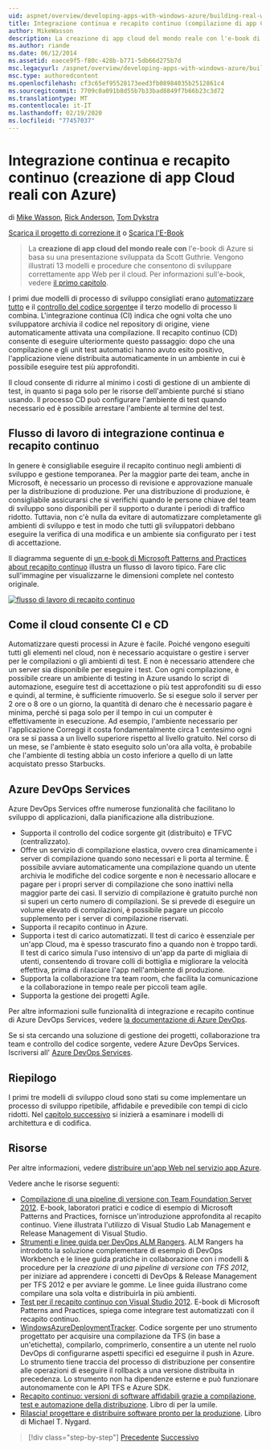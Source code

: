 ```yaml
---
uid: aspnet/overview/developing-apps-with-windows-azure/building-real-world-cloud-apps-with-windows-azure/continuous-integration-and-continuous-delivery
title: Integrazione continua e recapito continuo (compilazione di app Cloud reali con Azure) | Microsoft Docs
author: MikeWasson
description: La creazione di app cloud del mondo reale con l'e-book di Azure si basa su una presentazione sviluppata da Scott Guthrie. Vengono illustrati 13 modelli e procedure che possono essere...
ms.author: riande
ms.date: 06/12/2014
ms.assetid: eaece9f5-f80c-428b-b771-5db66d275b7d
msc.legacyurl: /aspnet/overview/developing-apps-with-windows-azure/building-real-world-cloud-apps-with-windows-azure/continuous-integration-and-continuous-delivery
msc.type: authoredcontent
ms.openlocfilehash: cf3c65ef95528173eed3fb08984035b2512861c4
ms.sourcegitcommit: 7709c0a091b8d55b7b33bad8849f7b66b23c3d72
ms.translationtype: MT
ms.contentlocale: it-IT
ms.lasthandoff: 02/19/2020
ms.locfileid: "77457037"
---
```

# <a name="continuous-integration-and-continuous-delivery-building-real-world-cloud-apps-with-azure"></a>Integrazione continua e recapito continuo (creazione di app Cloud reali con Azure)

di [Mike Wasson](https://github.com/MikeWasson), [Rick Anderson](https://twitter.com/RickAndMSFT), [Tom Dykstra](https://github.com/tdykstra)

[Scarica il progetto di correzione it](https://code.msdn.microsoft.com/Fix-It-app-for-Building-cdd80df4) o [Scarica l'E-Book](https://blogs.msdn.com/b/microsoft_press/archive/2014/07/23/free-ebook-building-cloud-apps-with-microsoft-azure.aspx)

> La **creazione di app cloud del mondo reale con** l'e-book di Azure si basa su una presentazione sviluppata da Scott Guthrie. Vengono illustrati 13 modelli e procedure che consentono di sviluppare correttamente app Web per il cloud. Per informazioni sull'e-book, vedere [il primo capitolo](introduction.md).

I primi due modelli di processo di sviluppo consigliati erano [automatizzare tutto](automate-everything.md) e il [controllo del codice sorgente](source-control.md)e il terzo modello di processo li combina. L'integrazione continua (CI) indica che ogni volta che uno sviluppatore archivia il codice nel repository di origine, viene automaticamente attivata una compilazione. Il recapito continuo (CD) consente di eseguire ulteriormente questo passaggio: dopo che una compilazione e gli unit test automatici hanno avuto esito positivo, l'applicazione viene distribuita automaticamente in un ambiente in cui è possibile eseguire test più approfonditi.

Il cloud consente di ridurre al minimo i costi di gestione di un ambiente di test, in quanto si paga solo per le risorse dell'ambiente purché si stiano usando. Il processo CD può configurare l'ambiente di test quando necessario ed è possibile arrestare l'ambiente al termine del test.

## <a name="continuous-integration-and-continuous-delivery-workflow"></a>Flusso di lavoro di integrazione continua e recapito continuo

In genere è consigliabile eseguire il recapito continuo negli ambienti di sviluppo e gestione temporanea. Per la maggior parte dei team, anche in Microsoft, è necessario un processo di revisione e approvazione manuale per la distribuzione di produzione. Per una distribuzione di produzione, è consigliabile assicurarsi che si verifichi quando le persone chiave del team di sviluppo sono disponibili per il supporto o durante i periodi di traffico ridotto. Tuttavia, non c'è nulla da evitare di automatizzare completamente gli ambienti di sviluppo e test in modo che tutti gli sviluppatori debbano eseguire la verifica di una modifica e un ambiente sia configurato per i test di accettazione.

Il diagramma seguente di [un e-book di Microsoft Patterns and Practices about recapito continuo](https://aka.ms/ReleasePipeline) illustra un flusso di lavoro tipico. Fare clic sull'immagine per visualizzarne le dimensioni complete nel contesto originale.

[![flusso di lavoro di recapito continuo](continuous-integration-and-continuous-delivery/_static/image1.png)](https://msdn.microsoft.com/library/dn449955.aspx)

## <a name="how-the-cloud-enables-cost-effective-ci-and-cd"></a>Come il cloud consente CI e CD

Automatizzare questi processi in Azure è facile. Poiché vengono eseguiti tutti gli elementi nel cloud, non è necessario acquistare o gestire i server per le compilazioni o gli ambienti di test. E non è necessario attendere che un server sia disponibile per eseguire i test. Con ogni compilazione, è possibile creare un ambiente di testing in Azure usando lo script di automazione, eseguire test di accettazione o più test approfonditi su di esso e quindi, al termine, è sufficiente rimuoverlo. Se si esegue solo il server per 2 ore o 8 ore o un giorno, la quantità di denaro che è necessario pagare è minima, perché si paga solo per il tempo in cui un computer è effettivamente in esecuzione. Ad esempio, l'ambiente necessario per l'applicazione Correggi it costa fondamentalmente circa 1 centesimo ogni ora se si passa a un livello superiore rispetto al livello gratuito. Nel corso di un mese, se l'ambiente è stato eseguito solo un'ora alla volta, è probabile che l'ambiente di testing abbia un costo inferiore a quello di un latte acquistato presso Starbucks.

## <a name="azure-devops-services"></a>Azure DevOps Services 

Azure DevOps Services offre numerose funzionalità che facilitano lo sviluppo di applicazioni, dalla pianificazione alla distribuzione.

- Supporta il controllo del codice sorgente git (distribuito) e TFVC (centralizzato).
- Offre un servizio di compilazione elastica, ovvero crea dinamicamente i server di compilazione quando sono necessari e li porta al termine. È possibile avviare automaticamente una compilazione quando un utente archivia le modifiche del codice sorgente e non è necessario allocare e pagare per i propri server di compilazione che sono inattivi nella maggior parte dei casi. Il servizio di compilazione è gratuito purché non si superi un certo numero di compilazioni. Se si prevede di eseguire un volume elevato di compilazioni, è possibile pagare un piccolo supplemento per i server di compilazione riservati.
- Supporta il recapito continuo in Azure.
- Supporta i test di carico automatizzati. Il test di carico è essenziale per un'app Cloud, ma è spesso trascurato fino a quando non è troppo tardi. Il test di carico simula l'uso intensivo di un'app da parte di migliaia di utenti, consentendo di trovare colli di bottiglia e migliorare la velocità effettiva, prima di rilasciare l'app nell'ambiente di produzione.
- Supporta la collaborazione tra team room, che facilita la comunicazione e la collaborazione in tempo reale per piccoli team agile.
- Supporta la gestione dei progetti Agile.

Per altre informazioni sulle funzionalità di integrazione e recapito continue di Azure DevOps Services, vedere [la documentazione di Azure DevOps](/azure/devops/index).

Se si sta cercando una soluzione di gestione dei progetti, collaborazione tra team e controllo del codice sorgente, vedere Azure DevOps Services. Iscriversi all' [Azure DevOps Services](https://dev.azure.com/).

## <a name="summary"></a>Riepilogo

I primi tre modelli di sviluppo cloud sono stati su come implementare un processo di sviluppo ripetibile, affidabile e prevedibile con tempi di ciclo ridotti. Nel [capitolo successivo](web-development-best-practices.md) si inizierà a esaminare i modelli di architettura e di codifica.

## <a name="resources"></a>Risorse

Per altre informazioni, vedere [distribuire un'app Web nel servizio app Azure](https://azure.microsoft.com/documentation/articles/web-sites-deploy/).

Vedere anche le risorse seguenti:

- [Compilazione di una pipeline di versione con Team Foundation Server 2012](https://aka.ms/ReleasePipeline). E-book, laboratori pratici e codice di esempio di Microsoft Patterns and Practices, fornisce un'introduzione approfondita al recapito continuo. Viene illustrata l'utilizzo di Visual Studio Lab Management e Release Management di Visual Studio.
- [Strumenti e linee guida per DevOps ALM Rangers](https://aka.ms/vsarsolutions/). ALM Rangers ha introdotto la soluzione complementare di esempio di DevOps Workbench e le linee guida pratiche in collaborazione con i modelli &amp; procedure per la *creazione di una pipeline di versione con TFS 2012*, per iniziare ad apprendere i concetti di DevOps &amp; Release Management per TFS 2012 e per avviare le gomme. Le linee guida illustrano come compilare una sola volta e distribuirla in più ambienti.
- [Test per il recapito continuo con Visual Studio 2012](https://msdn.microsoft.com/library/jj159345.aspx). E-book di Microsoft Patterns and Practices, spiega come integrare test automatizzati con il recapito continuo.
- [WindowsAzureDeploymentTracker](https://github.com/RyanTBerry/WindowsAzureDeploymentTracker). Codice sorgente per uno strumento progettato per acquisire una compilazione da TFS (in base a un'etichetta), compilarlo, comprimerlo, consentire a un utente nel ruolo DevOps di configurarne aspetti specifici ed eseguirne il push in Azure. Lo strumento tiene traccia del processo di distribuzione per consentire alle operazioni di eseguire il rollback a una versione distribuita in precedenza. Lo strumento non ha dipendenze esterne e può funzionare autonomamente con le API TFS e Azure SDK.
- [Recapito continuo: versioni di software affidabili grazie a compilazione, test e automazione della distribuzione](https://www.amazon.com/Continuous-Delivery-Deployment-Automation-Addison-Wesley/dp/0321601912/ref=sr_1_1?s=books&amp;ie=UTF8&amp;qid=1377126361). Libro di per la umile.
- [Rilascia! progettare e distribuire software pronto per la produzione](https://www.amazon.com/Release-It-Production-Ready-Pragmatic-Programmers/dp/0978739213). Libro di Michael T. Nygard.

> [!div class="step-by-step"]
> [Precedente](source-control.md)
> [Successivo](web-development-best-practices.md)
